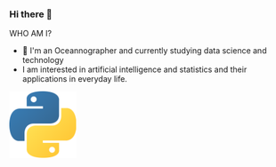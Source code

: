 ### Hi there 👋

WHO AM I?
- 🔭 I'm an Oceannographer and currently studying data science and technology
- I am interested in artificial intelligence and statistics and their applications
in everyday life.

<img src="python.png" alt="Python" style="width:120px; height:120px"></img>
